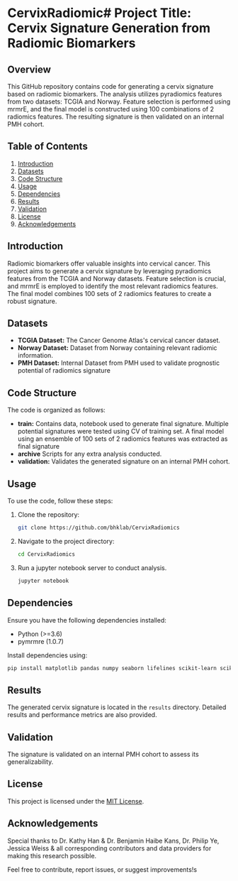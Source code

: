 # CervixRadiomic# Project Title: Cervix Signature Generation from Radiomic Biomarkers

## Overview

This GitHub repository contains code for generating a cervix signature based on radiomic biomarkers. The analysis utilizes pyradiomics features from two datasets: TCGIA and Norway. Feature selection is performed using mrmrE, and the final model is constructed using 100 combinations of 2 radiomics features. The resulting signature is then validated on an internal PMH cohort.

## Table of Contents

1. [Introduction](#introduction)
2. [Datasets](#datasets)
3. [Code Structure](#code-structure)
4. [Usage](#usage)
5. [Dependencies](#dependencies)
6. [Results](#results)
7. [Validation](#validation)
8. [License](#license)
9. [Acknowledgements](#acknowledgements)

## Introduction

Radiomic biomarkers offer valuable insights into cervical cancer. This project aims to generate a cervix signature by leveraging pyradiomics features from the TCGIA and Norway datasets. Feature selection is crucial, and mrmrE is employed to identify the most relevant radiomics features. The final model combines 100 sets of 2 radiomics features to create a robust signature.

## Datasets

- **TCGIA Dataset:** The Cancer Genome Atlas's cervical cancer dataset.
- **Norway Dataset:** Dataset from Norway containing relevant radiomic information.
- **PMH Dataset:** Internal Dataset from PMH used to validate prognostic potential of radiomics signature

## Code Structure

The code is organized as follows:

- **train:** Contains data, notebook used to generate final signature. Multiple potential signatures were tested using CV of training set. A final model using an ensemble of 100 sets of 2 radiomics features was extracted as final signature
- **archive** Scripts for any extra analysis conducted.
- **validation:** Validates the generated signature on an internal PMH cohort.

## Usage

To use the code, follow these steps:

1. Clone the repository:

   ```bash
   git clone https://github.com/bhklab/CervixRadiomics
   ```

2. Navigate to the project directory:

   ```bash
   cd CervixRadiomics
   ```

3. Run a jupyter notebook server to conduct analysis.

   ```bash
   jupyter notebook
   ```

## Dependencies

Ensure you have the following dependencies installed:

- Python (>=3.6)
- pymrmre (1.0.7)

Install dependencies using:

```bash
pip install matplotlib pandas numpy seaborn lifelines scikit-learn scikit-image pymrmre
```

## Results

The generated cervix signature is located in the `results` directory. Detailed results and performance metrics are also provided.

## Validation

The signature is validated on an internal PMH cohort to assess its generalizability.

## License

This project is licensed under the [MIT License](LICENSE).

## Acknowledgements

Special thanks to Dr. Kathy Han & Dr. Benjamin Haibe Kans, Dr. Philip Ye, Jessica Weiss & all corresponding contributors and data providers for making this research possible.

Feel free to contribute, report issues, or suggest improvements!s